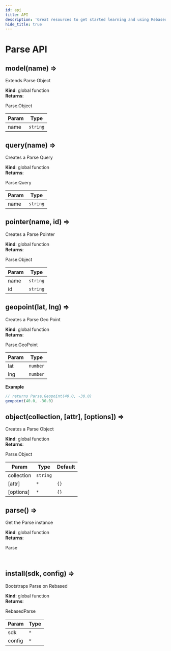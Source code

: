 ```yaml
---
id: api
title: API
description: 'Great resources to get started learning and using Rebased with Parse Server'
hide_title: true
---
```


# Parse API

<a name="model"></a>

## model(name) ⇒
<p>Extends Parse Object</p>

**Kind**: global function  
**Returns**: <p>Parse.Object</p>  

| Param | Type |
| --- | --- |
| name | <code>string</code> | 

<a name="query"></a>

## query(name) ⇒
<p>Creates a Parse Query</p>

**Kind**: global function  
**Returns**: <p>Parse.Query</p>  

| Param | Type |
| --- | --- |
| name | <code>string</code> | 

<a name="pointer"></a>

## pointer(name, id) ⇒
<p>Creates a Parse Pointer</p>

**Kind**: global function  
**Returns**: <p>Parse.Object</p>  

| Param | Type |
| --- | --- |
| name | <code>string</code> | 
| id | <code>string</code> | 

<a name="geopoint"></a>

## geopoint(lat, lng) ⇒
<p>Creates a Parse Geo Point</p>

**Kind**: global function  
**Returns**: <p>Parse.GeoPoint</p>  

| Param | Type |
| --- | --- |
| lat | <code>number</code> | 
| lng | <code>number</code> | 

**Example**  
```js
// returns Parse.Geopoint(40.0, -30.0)
geopoint(40.0, -30.0)
```
<a name="object"></a>

## object(collection, [attr], [options]) ⇒
<p>Creates a Parse Object</p>

**Kind**: global function  
**Returns**: <p>Parse.Object</p>  

| Param | Type | Default |
| --- | --- | --- |
| collection | <code>string</code> |  | 
| [attr] | <code>\*</code> | <code>{}</code> | 
| [options] | <code>\*</code> | <code>{}</code> | 

<a name="parse"></a>

## parse() ⇒
<p>Get the Parse instance</p>

**Kind**: global function  
**Returns**: <p>Parse</p>  
<a name="install"></a>

## install(sdk, config) ⇒
<p>Bootstraps Parse on Rebased</p>

**Kind**: global function  
**Returns**: <p>RebasedParse</p>  

| Param | Type |
| --- | --- |
| sdk | <code>\*</code> | 
| config | <code>\*</code> | 

